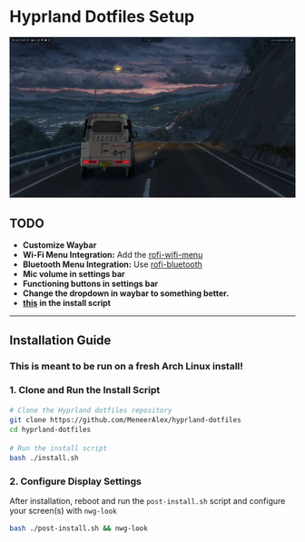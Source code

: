 # Hyprland Dotfiles Setup

<img src="./src/preview.png">

## TODO
- **Customize Waybar**
- **Wi-Fi Menu Integration:** Add the [rofi-wifi-menu](https://github.com/ericmurphyxyz/rofi-wifi-menu)
- **Bluetooth Menu Integration:** Use [rofi-bluetooth](https://github.com/nickclyde/rofi-bluetooth)
- **Mic volume in settings bar**
- **Functioning buttons in settings bar**
- **Change the dropdown in waybar to something better.**
- **[this](https://github.com/eylles/pywal16-libadwaita/issues/10) in the install script**


---

## Installation Guide

### **This is meant to be run on a fresh Arch Linux install!**

### **1. Clone and Run the Install Script**

```bash
# Clone the Hyprland dotfiles repository
git clone https://github.com/MeneerAlex/hyprland-dotfiles
cd hyprland-dotfiles

# Run the install script
bash ./install.sh
```

### **2. Configure Display Settings**

After installation, reboot and run the `post-install.sh` script and configure your screen(s) with `nwg-look`
```bash
bash ./post-install.sh && nwg-look
```
